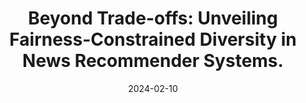 ---
title: "Beyond Trade-offs: Unveiling Fairness-Constrained Diversity in News Recommender Systems."
collection: publications
category: conferences
permalink: /publication/2024_UMAP
date: 2024-02-10
venue: '“32nd ACM Conference on User Modeling, Adaptation and Personalization '
paperurl: 'http://celinatreuillier.github.io/files/publications/Treuillier_UMAP24.pdf'
citation: 'Treuillier, C., Castagnos, S., Özgöbek, Ö., & Brun, A. (2024, June). Beyond Trade-offs: Unveiling Fairness-Constrained Diversity in News Recommender Systems. In Proceedings of the 32nd ACM Conference on User Modeling, Adaptation and Personalization (pp. 143-148).'
---